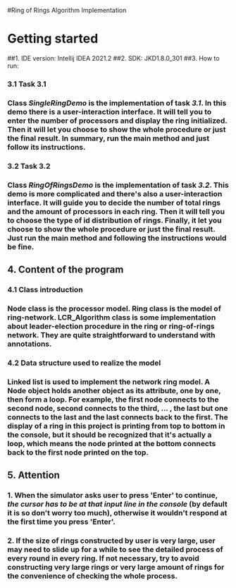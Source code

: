 #Ring of Rings Algorithm Implementation
# Getting started
##1. IDE version: Intellij IDEA 2021.2
##2. SDK: JKD1.8.0_301
##3. How to run:
### 3.1 Task 3.1
### Class *SingleRingDemo* is the implementation of task *3.1*. In this demo there is a user-interaction interface. It will tell you to enter the number of processors and display the ring initialized. Then it will let you choose to show the whole procedure or just the final result. In summary, run the main method and just follow its instructions.
### 3.2 Task 3.2
### Class *RingOfRingsDemo* is the implementation of task *3.2*. This demo is more complicated and there's also a user-interaction interface. It will guide you to decide the number of total rings and the amount of processors in each ring. Then it will tell you to choose the type of id distribution of rings. Finally, it let you choose to show the whole procedure or just the final result. Just run the main method and following the instructions would be fine.
## 4. Content of the program
### 4.1 Class introduction
### Node class is the processor model. Ring class is the model of ring-network. LCR_Algorithm class is some implementation about leader-election procedure in the ring or ring-of-rings network. They are quite straightforward to understand with annotations.
### 4.2 Data structure used to realize the model
### Linked list is used to implement the network ring model. A Node object holds another object as its attribute, one by one, then form a loop. For example, the first node connects to the second node, second connects to the third, ... , the last but one connects to the last and the last connects back to the first. The display of a ring in this project is printing from top to bottom in the console, but it should be recognized that it's actually a loop, which means the node printed at the bottom connects back to the first node printed on the top.
## 5. Attention
### 1. When the simulator asks user to press 'Enter' to continue, *the cursor has to be at that input line in the console* (by default it is so don't worry too much), otherwise it wouldn't respond at the first time you press 'Enter'.
### 2. If the size of rings constructed by user is very large, user may need to slide up for a while to see the detailed process of every round in every ring. If not necessary, try to avoid constructing very large rings or very large amount of rings for the convenience of checking the whole process.  